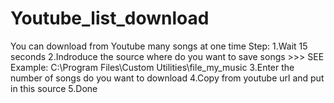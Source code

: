 # Youtube_list_download
You can download from Youtube  many songs at one time 
Step:
1.Wait 15 seconds
2.Indroduce the source where do you want to save songs >>> SEE Example: C:\Program Files\Custom Utilities\file_my_music
3.Enter the number of songs do you want to download
4.Copy from youtube url and put in this source 
5.Done

